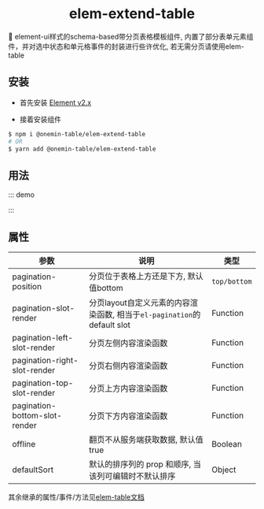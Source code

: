 <h1 align="center">elem-extend-table</h1>

🚀 element-ui样式的schema-based带分页表格模板组件, 内置了部分表单元素组件，并对选中状态和单元格事件的封装进行些许优化, 若无需分页请使用elem-table

## 安装

* 首先安装 [Element v2.x](https://github.com/ElemeFE/element)

* 接着安装组件

```bash
$ npm i @onemin-table/elem-extend-table
# OR
$ yarn add @onemin-table/elem-extend-table
```

## 用法

::: demo
<template>
  <elem-extend-table
    ref="table"
    :data="data"
    :columns="columns"
    :default-sort="{ prop: 'name', order: 'descending' }"
    :pagination-left-slot-render="leftSlot"
    :summary-method="summaryMethod"
    @current-change="handleCurrentChange"
  />
</template>

<script>
  export default {
    data() {
      return {
        data: new Array(100).fill(0).map((e, i) => ({
          index: i,
          name: `name_${Math.random(10)}_${i}`,
        })),
      };
    },

    computed: {
      columns() {
        return [{
          label: '编号',
          prop: 'index',
          filters: [{ text: '98', value: 98 }, { text: '24', value: 24 }],
        }, {
          label: '名称',
          prop: 'name',
          sortable: true,
          type: 'input',
          listeners: {
            input: (index) => {
              const ref = this.$refs.table;
              if (ref) {
                ref.setCellAttrs('name', index, {
                  borderColor: 'red',
                });
              }
            },
          },
        }];
      },
    },

    methods: {
      handleCurrentChange(page) {
        console.warn(page);
      },

      leftSlot(h) {
        return h('i', { class: 'el-icon-time' });
      },

      summaryMethod({ data }) {
        return [data.reduce((a, c) => a + c.index, 0)];
      },
    },
  };
</script>

<style>
.elem-pagination {
  display: flex;
}
</style>
:::

## 属性

| 参数        | 说明           | 类型  |
| ------------- |---------------| ------|
| pagination-position | 分页位于表格上方还是下方, 默认值bottom | `top/bottom` |
| pagination-slot-render | 分页layout自定义元素的内容渲染函数, 相当于`el-pagination`的default slot | Function |
| pagination-left-slot-render | 分页左侧内容渲染函数 | Function |
| pagination-right-slot-render | 分页右侧内容渲染函数 | Function |
| pagination-top-slot-render | 分页上方内容渲染函数 | Function |
| pagination-bottom-slot-render | 分页下方内容渲染函数 | Function |
| offline | 翻页不从服务端获取数据, 默认值true | Boolean |
| defaultSort | 默认的排序列的 prop 和顺序, 当该列可编辑时不默认排序 | Object |

其余继承的属性/事件/方法见[elem-table文档](/onemin-table/elem-table)